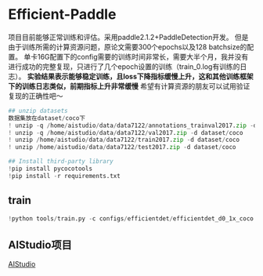 # Efficient-Paddle

项目目前能够正常训练和评估。采用paddle2.1.2+PaddleDetection开发。
但是由于训练所需的计算资源问题，原论文需要300个epochs以及128 batchsize的配置。
单卡16G配置下的config需要的训练时间非常长，需要大半个月，我并没有进行成功的完整复现，只进行了几个epoch设置的训练（train_0.log有训练的日志）。
**实验结果表示能够稳定训练，且loss下降指标缓慢上升，这和其他训练框架下的训练日志类似，前期指标上升非常缓慢**
希望有计算资源的朋友可以试用验证复现的正确性吧～


```python
## unzip datasets
数据集放在dataset/coco下
! unzip -q /home/aistudio/data/data7122/annotations_trainval2017.zip -d dataset/coco
! unzip -q /home/aistudio/data/data7122/val2017.zip -d dataset/coco
! unzip /home/aistudio/data/data7122/train2017.zip -d dataset/coco
! unzip /home/aistudio/data/data7122/test2017.zip -d dataset/coco
```

```python
## Install third-party library
!pip install pycocotools
!pip install -r requirements.txt
```


## train
```python
!python tools/train.py -c configs/efficientdet/efficientdet_d0_1x_coco.yml --eval --use_vdl=True
```

## AIStudio项目

[AIStudio](https://aistudio.baidu.com/aistudio/projectdetail/2405619?contributionType=1)
